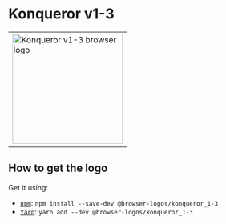 Konqueror v1-3
==============

<!-- markdownlint-disable line-length no-inline-html -->
<table>
    <tr height=230>
        <td>
            <a href="https://github.com/alrra/browser-logos/tree/896ab303b43decd25c518ea5dc0081e6974d344a/src/archive/konqueror_1-3">
                <img width=220 src="https://raw.githubusercontent.com/alrra/browser-logos/896ab303b43decd25c518ea5dc0081e6974d344a/src/archive/konqueror_1-3/konqueror_1-3.svg?sanitize=true" alt="Konqueror v1-3 browser logo">
            </a>
        </td>
    </tr>
</table>
<!-- markdownlint-enable line-length no-inline-html -->

How to get the logo
-------------------

Get it using:

* [`npm`][npm]: `npm install --save-dev @browser-logos/konqueror_1-3`
* [`Yarn`][yarn]: `yarn add --dev @browser-logos/konqueror_1-3`

<!-- Link labels: -->

[npm]: https://www.npmjs.com/
[yarn]: https://yarnpkg.com/
